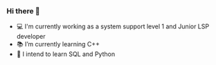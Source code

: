 ### Hi there 👋

- 💻️ I'm currently working as a system support level 1 and Junior LSP developer
- 📚️ I’m currently learning C++
- 🔭 I intend to learn SQL and Python
